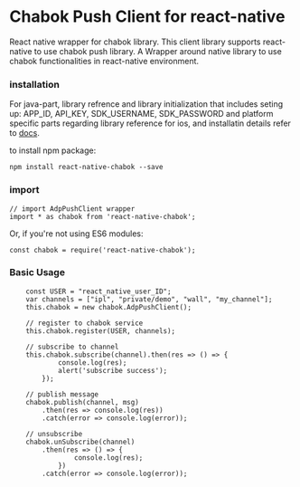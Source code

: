 # Chabok Push Client for react-native
React native wrapper for chabok library.
This client library supports react-native to use chabok push library.
A Wrapper around native library to use chabok functionalities in react-native environment.

### installation
For java-part, library refrence and library initialization that includes seting up: APP_ID, API_KEY, SDK_USERNAME,  SDK_PASSWORD and platform specific parts regarding library reference for ios, and installatin details refer to [docs](https://doc.chabokpush.com/react-native/setup.html).

to install npm package:
```
npm install react-native-chabok --save
```

### import
```
// import AdpPushClient wrapper
import * as chabok from 'react-native-chabok';
```
Or, if you're not using ES6 modules:
```
const chabok = require('react-native-chabok');
```

### Basic Usage
```
    const USER = "react_native_user_ID";
    var channels = ["ipl", "private/demo", "wall", "my_channel"];
    this.chabok = new chabok.AdpPushClient();

    // register to chabok service
    this.chabok.register(USER, channels);

    // subscribe to channel
    this.chabok.subscribe(channel).then(res => () => {
            console.log(res);
            alert('subscribe success');
        });
        
    // publish message
    chabok.publish(channel, msg)
        .then(res => console.log(res))
        .catch(error => console.log(error));
    
    // unsubscribe
    chabok.unSubscribe(channel)
        .then(res => () => {
                console.log(res);
            })
        .catch(error => console.log(error));
```
